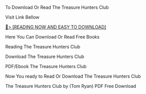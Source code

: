 To Download Or Read The Treasure Hunters Club

Visit Link Bellow

<a href="https://uk.ebookarea.xyz/?book=208580624-the-treasure-hunters-club">📖&gt; [READING NOW AND EASY TO DOWNLOAD]</a>

Here You Can Download Or Read Free Books

Reading The Treasure Hunters Club

Download The Treasure Hunters Club

PDF/Ebook The Treasure Hunters Club

Now You ready to Read Or Download The Treasure Hunters Club

The Treasure Hunters Club by (Tom   Ryan) PDF Free Download

